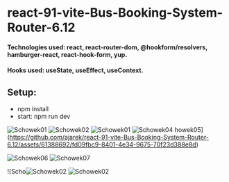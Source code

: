 # react-91-vite-Bus-Booking-System-Router-6.12

#### Technologies used: react, react-router-dom, @hookform/resolvers, hamburger-react, react-hook-form, yup.
#### Hooks used: useState, useEffect, useContext.
## Setup:
* npm install
* start: npm run dev

![Schowek01](https://github.com/ajarek/react-91-vite-Bus-Booking-System-Router-6.12/assets/61388692/3dab01f8-2fe9-4974-8d2e-7e50ded3f649)
![Schowek02](https://github.com/ajarek/react-91-vite-Bus-Booking-System-Router-6.12/assets/61388692/762d1acf-00a9-42ae-9426-0f15664bdad7)
![Schowek01](https://github.com/ajarek/react-91-vite-Bus-Booking-System-Router-6.12/assets/61388692/3de5416a-50f1-46dc-ba4c-c73d29761043)
![Schowek04](https://github.com/ajarek/react-91-vite-Bus-Booking-System-Router-6.12/assets/61388692/33208951-6374-4d4d-b7a9-cd8e8a45dc50)
howek05](https://github.com/ajarek/react-91-vite-Bus-Booking-System-Router-6.12/assets/61388692/fd09fbc9-8401-4e34-9675-70f23d388e8d)

![Schowek06](https://github.com/ajarek/react-91-vite-Bus-Booking-System-Router-6.12/assets/61388692/782ca70f-a9b7-4a48-8f11-ba80f58980cb)
![Schowek07](https://github.com/ajarek/react-91-vite-Bus-Booking-System-Router-6.12/assets/61388692/4d163871-185a-474b-b235-17581b00870b)

![Scho![Schowek02](https://github.com/ajarek/react-91-vite-Bus-Booking-System-Router-6.12/assets/61388692/0f589fa7-0b9c-4032-b0c8-7349b89a1623)
![Schowek02](https://github.com/ajarek/react-91-vite-Bus-Booking-System-Router-6.12/assets/61388692/516f83f6-3b0e-4dd4-b4cf-7f6e2c272cbf)

